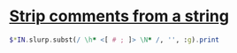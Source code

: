 [1]: https://rosettacode.org/wiki/Strip_comments_from_a_string

# [Strip comments from a string][1]

```raku
$*IN.slurp.subst(/ \h* <[ # ; ]> \N* /, '', :g).print
```